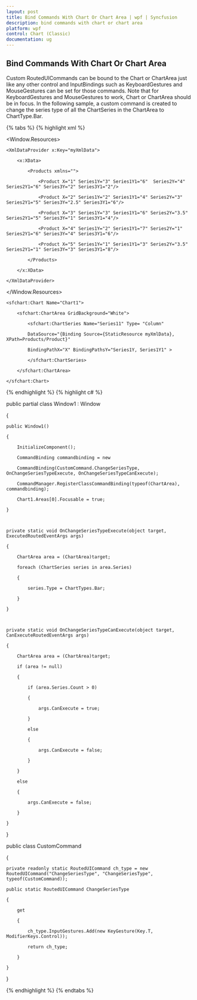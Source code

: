 ```yaml
---
layout: post
title: Bind Commands With Chart Or Chart Area | wpf | Syncfusion
description: bind commands with chart or chart area
platform: wpf
control: Chart (Classic)
documentation: ug
---
```


## Bind Commands With Chart Or Chart Area

Custom RoutedUICommands can be bound to the Chart or ChartArea just like any other control and InputBindings such as KeyboardGestures and MouseGestures can be set for those commands. Note that for KeyboardGestures and MouseGestures to work, Chart or ChartArea should be in focus. In the following sample, a custom command is created to change the series type of all the ChartSeries in the ChartArea to ChartType.Bar.

{% tabs %}
{% highlight xml %}

<Window.Resources>

    <XmlDataProvider x:Key="myXmlData">

        <x:XData>

            <Products xmlns="">

                <Product X="1" Series1Y="3" Series1Y1="6"  Series2Y="4" Series2Y1="6" Series3Y="2" Series3Y1="2"/>

                <Product X="2" Series1Y="2" Series1Y1="4" Series2Y="3" Series2Y1="5" Series3Y="2.5" Series3Y1="6"/>

                <Product X="3" Series1Y="3" Series1Y1="6" Series2Y="3.5" Series2Y1="5" Series3Y="1" Series3Y1="4"/>

                <Product X="4" Series1Y="2" Series1Y1="7" Series2Y="1" Series2Y1="6" Series3Y="4" Series3Y1="6"/>

                <Product X="5" Series1Y="1" Series1Y1="3" Series2Y="3.5" Series2Y1="1" Series3Y="3" Series3Y1="8"/>

            </Products>

        </x:XData>

    </XmlDataProvider>

</Window.Resources>



<Grid>

    <sfchart:Chart Name="Chart1">

        <sfchart:ChartArea GridBackground="White">

            <sfchart:ChartSeries Name="Series11" Type= "Column"

            DataSource="{Binding Source={StaticResource myXmlData}, XPath=Products/Product}"

            BindingPathX="X" BindingPathsY="Series1Y, Series1Y1" >

            </sfchart:ChartSeries>

        </sfchart:ChartArea>

    </sfchart:Chart>

</Grid>

{% endhighlight  %}
{% highlight c# %}

public partial class Window1 : Window

{

    public Window1()

    {

        InitializeComponent();

        CommandBinding commandbinding = new

        CommandBinding(CustomCommand.ChangeSeriesType, OnChangeSeriesTypeExecute, OnChangeSeriesTypeCanExecute);

        CommandManager.RegisterClassCommandBinding(typeof(ChartArea), commandbinding);

        Chart1.Areas[0].Focusable = true;

    }



    private static void OnChangeSeriesTypeExecute(object target, ExecutedRoutedEventArgs args)

    {

        ChartArea area = (ChartArea)target;

        foreach (ChartSeries series in area.Series)

        {

            series.Type = ChartTypes.Bar;

        }

    }



    private static void OnChangeSeriesTypeCanExecute(object target, CanExecuteRoutedEventArgs args)

    {

        ChartArea area = (ChartArea)target;

        if (area != null)

        {

            if (area.Series.Count > 0)

            {

                args.CanExecute = true;

            }

            else

            {

                args.CanExecute = false;

            }

        }

        else

        {

            args.CanExecute = false;

        }

    }

}

public class CustomCommand

{

    private readonly static RoutedUICommand ch_type = new RoutedUICommand("ChangeSeriesType", "ChangeSeriesType", typeof(CustomCommand));

    public static RoutedUICommand ChangeSeriesType

    {

        get

        {

            ch_type.InputGestures.Add(new KeyGesture(Key.T, ModifierKeys.Control));

            return ch_type;

        }

    }

}

{% endhighlight  %}
{% endtabs %}